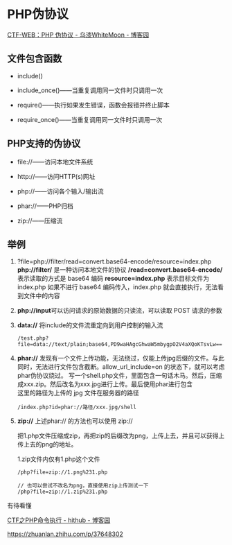 # PHP伪协议

[CTF-WEB：PHP 伪协议 - 乌漆WhiteMoon - 博客园](https://www.cnblogs.com/linfangnan/p/13535097.html)

## 文件包含函数

+ include()

+ include_once()——当重复调用同一文件时只调用一次

+ require()——执行如果发生错误，函数会报错并终止脚本

+ require_once()——当重复调用同一文件时只调用一次

## PHP支持的伪协议

+ file://——访问本地文件系统

+ http://——访问HTTP(s)网址

+ php://——访问各个输入/输出流

+ phar://——PHP归档

+ zip://——压缩流

## 举例

1. ?file=php://filter/read=convert.base64-encode/resource=index.php
   **php://filter/** 是一种访问本地文件的协议
   **/read=convert.base64-encode/** 表示读取的方式是 base64 编码
   **resource=index.php** 表示目标文件为index.php
   如果不进行 base64 编码传入，index.php 就会直接执行，无法看到文件中的内容

2. **php://input**可以访问请求的原始数据的只读流，可以读取 POST 请求的参数

3. **data://** 将include的文件流重定向到用户控制的输入流
   
   ```
   /test.php?file=data://text/plain;base64,PD9waHAgcGhwaW5mbygpO2V4aXQoKTsvLw==
   ```

4. **phar://** 发现有一个文件上传功能，无法绕过，仅能上传jpg后缀的文件。与此同时，无法进行文件包含截断。allow_url_include=on 的状态下，就可以考虑phar伪协议绕过。
   写一个shell.php文件，里面包含一句话木马。然后，压缩成xxx.zip。然后改名为xxx.jpg进行上传。最后使用phar进行包含  
   这里的路径为上传的 jpg 文件在服务器的路径
   
       /index.php?id=phar://路径/xxx.jpg/shell

5. **zip://** 上述phar:// 的方法也可以使用 zip://
   
   把1.php文件压缩成zip，再把zip的后缀改为png，上传上去，并且可以获得上传上去的png的地址。
   
   1.zip文件内仅有1.php这个文件
   
   ```
   /php?file=zip://1.png%231.php  
   
   // 也可以尝试不改名为png，直接使用zip上传测试一下
   /php?file=zip://1.zip%231.php  
   ```
   
   



有待看懂

[CTF之PHP命令执行 - hithub - 博客园](https://www.cnblogs.com/meng-han/p/16735478.html)

https://zhuanlan.zhihu.com/p/37648302


